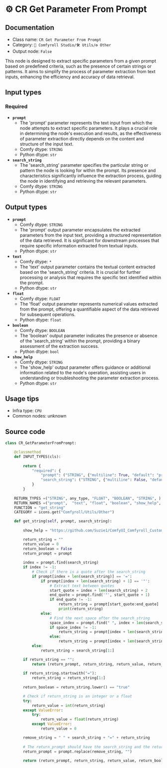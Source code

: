 # ⚙️ CR Get Parameter From Prompt
## Documentation
- Class name: `CR Get Parameter From Prompt`
- Category: `🧩 Comfyroll Studio/🛠️ Utils/⚙️ Other`
- Output node: `False`

This node is designed to extract specific parameters from a given prompt based on predefined criteria, such as the presence of certain strings or patterns. It aims to simplify the process of parameter extraction from text inputs, enhancing the efficiency and accuracy of data retrieval.
## Input types
### Required
- **`prompt`**
    - The 'prompt' parameter represents the text input from which the node attempts to extract specific parameters. It plays a crucial role in determining the node's execution and results, as the effectiveness of parameter extraction directly depends on the content and structure of the input text.
    - Comfy dtype: `STRING`
    - Python dtype: `str`
- **`search_string`**
    - The 'search_string' parameter specifies the particular string or pattern the node is looking for within the prompt. Its presence and characteristics significantly influence the extraction process, guiding the node in identifying and retrieving the relevant parameters.
    - Comfy dtype: `STRING`
    - Python dtype: `str`
## Output types
- **`prompt`**
    - Comfy dtype: `STRING`
    - The 'prompt' output parameter encapsulates the extracted parameters from the input text, providing a structured representation of the data retrieved. It is significant for downstream processes that require specific information extracted from textual inputs.
    - Python dtype: `str`
- **`text`**
    - Comfy dtype: `*`
    - The 'text' output parameter contains the textual content extracted based on the 'search_string' criteria. It is crucial for further processing or analysis that requires the specific text identified within the prompt.
    - Python dtype: `str`
- **`float`**
    - Comfy dtype: `FLOAT`
    - The 'float' output parameter represents numerical values extracted from the prompt, offering a quantifiable aspect of the data retrieved for subsequent operations.
    - Python dtype: `float`
- **`boolean`**
    - Comfy dtype: `BOOLEAN`
    - The 'boolean' output parameter indicates the presence or absence of the 'search_string' within the prompt, providing a binary assessment of the extraction success.
    - Python dtype: `bool`
- **`show_help`**
    - Comfy dtype: `STRING`
    - The 'show_help' output parameter offers guidance or additional information related to the node's operation, assisting users in understanding or troubleshooting the parameter extraction process.
    - Python dtype: `str`
## Usage tips
- Infra type: `CPU`
- Common nodes: unknown


## Source code
```python
class CR_GetParameterFromPrompt:

    @classmethod
    def INPUT_TYPES(cls):
           
        return {
            "required": {
                "prompt": ("STRING", {"multiline": True, "default": "prompt", "forceInput": True}),
                "search_string": ("STRING", {"multiline": False, "default": "!findme"}),
            }
        }
    
    RETURN_TYPES =("STRING", any_type, "FLOAT", "BOOLEAN", "STRING", )
    RETURN_NAMES =("prompt",  "text", "float", "boolean", "show_help", )
    FUNCTION = "get_string"    
    CATEGORY = icons.get("Comfyroll/Utils/Other")

    def get_string(self, prompt, search_string):
    
        show_help = "https://github.com/Suzie1/ComfyUI_Comfyroll_CustomNodes/wiki/Other-Nodes#cr-find-string-in-prompt"    

        return_string = ""
        return_value = 0
        return_boolean = False
        return_prompt = prompt
        
        index = prompt.find(search_string)
        if index != -1:
            # Check if there is a quote after the search_string
            if prompt[index + len(search_string)] == '=':
                if prompt[index + len(search_string) + 1] == '"':
                    # Extract text between quotes
                    start_quote = index + len(search_string) + 2
                    end_quote = prompt.find('"', start_quote + 1)
                    if end_quote != -1:
                        return_string = prompt[start_quote:end_quote]
                        print(return_string)
                else:        
                    # Find the next space after the search_string
                    space_index = prompt.find(" ", index + len(search_string))
                    if space_index != -1:
                        return_string = prompt[index + len(search_string):space_index]
                    else:
                        return_string = prompt[index + len(search_string):]
            else:
                return_string = search_string[1:]

        if return_string == "":
            return (return_prompt, return_string, return_value, return_boolean, show_help, )
        
        if return_string.startswith("="):
            return_string = return_string[1:]
 
        return_boolean = return_string.lower() == "true"    

        # Check if return_string is an integer or a float
        try:
            return_value = int(return_string)
        except ValueError:
            try:
                return_value = float(return_string)
            except ValueError:
                return_value = 0

        remove_string = " " + search_string + "=" + return_string
        
        # The return_prompt should have the search_string and the return_text removed
        return_prompt = prompt.replace(remove_string, "")
         
        return (return_prompt, return_string, return_value, return_boolean, show_help, )

```
